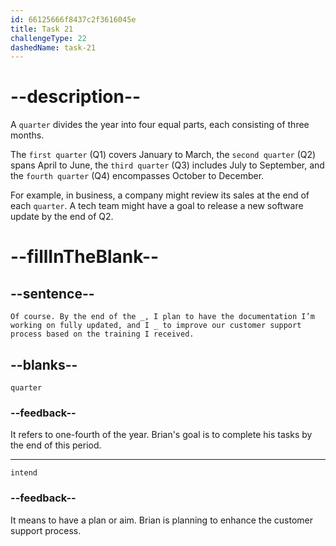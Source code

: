 ```yaml
---
id: 66125666f8437c2f3616045e
title: Task 21
challengeType: 22
dashedName: task-21
---
```


<!--
AUDIO REFERENCE:
Brian: Of course. By the end of the quarter, I plan to have the documentation I’m working on fully updated, and I intend to improve our customer support process based on the training I received.
-->

# --description--

A `quarter` divides the year into four equal parts, each consisting of three months.

The `first quarter` (Q1) covers January to March, the `second quarter` (Q2) spans April to June, the `third quarter` (Q3) includes July to September, and the `fourth quarter` (Q4) encompasses October to December.

For example, in business, a company might review its sales at the end of each `quarter`. A tech team might have a goal to release a new software update by the end of Q2.

# --fillInTheBlank--

## --sentence--

`Of course. By the end of the _, I plan to have the documentation I’m working on fully updated, and I _ to improve our customer support process based on the training I received.`

## --blanks--

`quarter`

### --feedback--

It refers to one-fourth of the year. Brian's goal is to complete his tasks by the end of this period.

---

`intend`

### --feedback--

It means to have a plan or aim. Brian is planning to enhance the customer support process.
